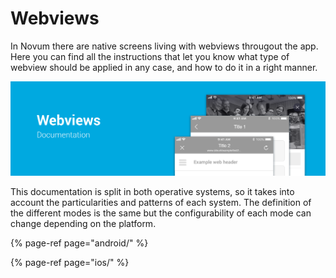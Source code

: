 # Webviews

In Novum there are native screens living with webviews througout the app. Here you can find all the instructions that let you know what type of webview should be applied in any case, and how to do it in a right manner.

![](../../.gitbook/assets/image_webviews_doc.png)

This documentation is split in both operative systems, so it takes into account the particularities and patterns of each system. The definition of the different modes is the same but the configurability of each mode can change depending on the platform.

{% page-ref page="android/" %}

{% page-ref page="ios/" %}

